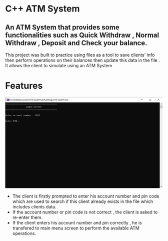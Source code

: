 # C++ ATM System

## An ATM System that provides some functionalities such as Quick Withdraw , Normal Withdraw , Deposit and Check your balance.


This project was built to practice using files as a tool to save clients' info then perform operations on their balances then update this data in the file . It allows the client to simulate using an ATM System


# Features
![Login Screen](https://github.com/Joeee167/ATM/blob/master/Screenshot%202024-06-25%20133445.png)
* The client is firstly prompted to enter his account number and pin code which are used to search if this client already exists in the file which includes clients data.
* If the account number or pin code is not correct , the client is asked to re-enter them.
* If the client enters his account number and pin correctly , he is transfered to main menu screen to perform the available ATM operations.
